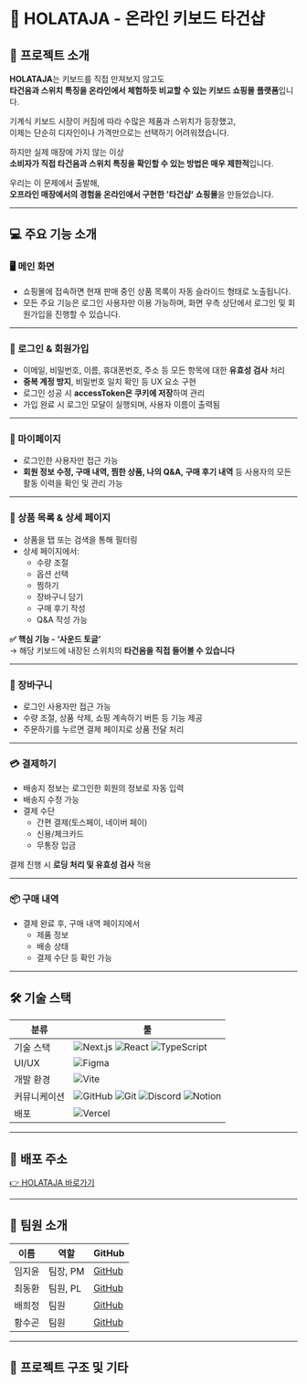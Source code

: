 # 🎹 HOLATAJA - 온라인 키보드 타건샵

## 📍 프로젝트 소개

**HOLATAJA**는 키보드를 직접 만져보지 않고도  
**타건음과 스위치 특징을 온라인에서 체험하듯 비교할 수 있는 키보드 쇼핑몰 플랫폼**입니다.

기계식 키보드 시장이 커짐에 따라 수많은 제품과 스위치가 등장했고,  
이제는 단순히 디자인이나 가격만으로는 선택하기 어려워졌습니다.

하지만 실제 매장에 가지 않는 이상  
**소비자가 직접 타건음과 스위치 특징을 확인할 수 있는 방법은 매우 제한적**입니다.

우리는 이 문제에서 출발해,  
**오프라인 매장에서의 경험을 온라인에서 구현한 '타건샵' 쇼핑몰**을 만들었습니다.

---

## 💻 주요 기능 소개

### 🖥 메인 화면

- 쇼핑몰에 접속하면 현재 판매 중인 상품 목록이 자동 슬라이드 형태로 노출됩니다.
- 모든 주요 기능은 로그인 사용자만 이용 가능하며, 화면 우측 상단에서 로그인 및 회원가입을 진행할 수 있습니다.

---

### 🔐 로그인 & 회원가입

- 이메일, 비밀번호, 이름, 휴대폰번호, 주소 등 모든 항목에 대한 **유효성 검사** 처리
- **중복 계정 방지**, 비밀번호 일치 확인 등 UX 요소 구현
- 로그인 성공 시 **accessToken은 쿠키에 저장**하여 관리
- 가입 완료 시 로그인 모달이 실행되며, 사용자 이름이 출력됨

---

### 👤 마이페이지

- 로그인한 사용자만 접근 가능
- **회원 정보 수정, 구매 내역, 찜한 상품, 나의 Q&A, 구매 후기 내역** 등
  사용자의 모든 활동 이력을 확인 및 관리 가능

---

### 🛒 상품 목록 & 상세 페이지

- 상품을 탭 또는 검색을 통해 필터링
- 상세 페이지에서:
  - 수량 조절
  - 옵션 선택
  - 찜하기
  - 장바구니 담기
  - 구매 후기 작성
  - Q&A 작성 가능

**✅ 핵심 기능 - ‘사운드 토글’**  
→ 해당 키보드에 내장된 스위치의 **타건음을 직접 들어볼 수 있습니다**

---

### 🧺 장바구니

- 로그인 사용자만 접근 가능
- 수량 조절, 상품 삭제, 쇼핑 계속하기 버튼 등 기능 제공
- 주문하기를 누르면 결제 페이지로 상품 전달 처리

---

### 💳 결제하기

- 배송지 정보는 로그인한 회원의 정보로 자동 입력
- 배송지 수정 가능
- 결제 수단
  - 간편 결제(토스페이, 네이버 페이)
  - 신용/체크카드
  - 무통장 입금

결제 진행 시 **로딩 처리 및 유효성 검사** 적용

---

### 📦 구매 내역

- 결제 완료 후, 구매 내역 페이지에서
  - 제품 정보
  - 배송 상태
  - 결제 수단 등 확인 가능

---

## 🛠 기술 스택

| 분류         | 툴                                                                                                                                                                                                                                                                |
| ------------ | ----------------------------------------------------------------------------------------------------------------------------------------------------------------------------------------------------------------------------------------------------------------- |
| 기술 스택    | ![Next.js](https://img.shields.io/badge/Next.js-black?logo=next.js) ![React](https://img.shields.io/badge/React-61DAFB?logo=react) ![TypeScript](https://img.shields.io/badge/TypeScript-3178C6?logo=typescript)                                                  |
| UI/UX        | ![Figma](https://img.shields.io/badge/Figma-F24E1E?logo=figma)                                                                                                                                                                                                    |
| 개발 환경    | ![Vite](https://img.shields.io/badge/Vite-646CFF?logo=vite)                                                                                                                                                                                                       |
| 커뮤니케이션 | ![GitHub](https://img.shields.io/badge/GitHub-181717?logo=github) ![Git](https://img.shields.io/badge/Git-F05032?logo=git) ![Discord](https://img.shields.io/badge/Discord-5865F2?logo=discord) ![Notion](https://img.shields.io/badge/Notion-000000?logo=notion) |
| 배포         | ![Vercel](https://img.shields.io/badge/Vercel-000000?logo=vercel)                                                                                                                                                                                                 |

---

## 🔗 배포 주소

[👉 HOLATAJA 바로가기](https://final-15-holataja.vercel.app/)

---

## 👥 팀원 소개

| 이름   | 역할     | GitHub                        |
| ------ | -------- | ----------------------------- |
| 임지윤 | 팀장, PM | [GitHub](https://github.com/) |
| 최동환 | 팀원, PL | [GitHub](https://github.com/) |
| 배희정 | 팀원     | [GitHub](https://github.com/) |
| 황수곤 | 팀원     | [GitHub](https://github.com/) |

---

## 📂 프로젝트 구조 및 기타
